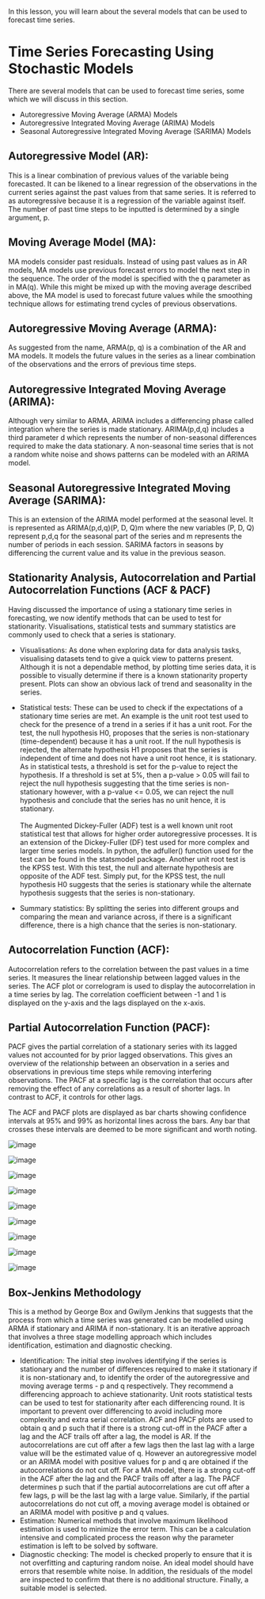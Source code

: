 

In this lesson, you will learn about the several models that can be used to forecast time series.

# Time Series Forecasting Using Stochastic Models
There are several models that can be used to forecast time series, some which we will discuss in this section. 

- Autoregressive Moving Average (ARMA) Models
- Autoregressive Integrated Moving Average (ARIMA) Models
- Seasonal Autoregressive Integrated Moving Average (SARIMA) Models

## Autoregressive Model (AR):

This is a linear combination of previous values of the variable being forecasted. It can be likened to a linear regression of the observations in the current series against the past values from that same series. It is referred to as autoregressive because it is a regression of the variable against itself. The number of past time steps to be inputted is determined by a single argument, p.

## Moving Average Model (MA):

MA models consider past residuals. Instead of using past values as in AR models, MA models use previous forecast errors to model the next step in the sequence. The order of the model is specified with the q parameter as in MA(q). While this might be mixed up with the moving average described above, the MA model is used to forecast future values while the smoothing technique allows for estimating trend cycles of previous observations. 

## Autoregressive Moving Average (ARMA):

As suggested from the name, ARMA(p, q) is a combination of the AR and MA models. It models the future values in the series as a linear combination of the observations and the errors of previous time steps.

## Autoregressive Integrated Moving Average (ARIMA):

Although very similar to ARMA, ARIMA includes a differencing phase called integration where the series is made stationary.  ARIMA(p,d,q) includes a third parameter d which represents the number of non-seasonal differences required to make the data stationary. A non-seasonal time series that is not a random white noise and shows patterns can be modeled with an ARIMA model.

## Seasonal Autoregressive Integrated Moving Average (SARIMA):

This is an extension of the ARIMA model performed at the seasonal level. It is represented as ARIMA(p,d,q)(P, D, Q)m where the new variables (P, D, Q) represent p,d,q for the seasonal part of the series and m represents the number of periods in each session. SARIMA factors in seasons by differencing the current value and its value in the previous season.

## Stationarity Analysis, Autocorrelation and Partial Autocorrelation Functions (ACF & PACF)

Having discussed the importance of using a stationary time series in forecasting, we now identify methods that can be used to test for stationarity. Visualisations, statistical tests and summary statistics are commonly used to check that a series is stationary. 


- Visualisations: As done when exploring data for data analysis tasks, visualising datasets tend to give a quick view to patterns present. Although it is not a dependable method, by plotting time series data, it is possible to visually determine if there is a known stationarity property present. Plots can show an obvious lack of trend and seasonality in the series.

- Statistical tests: These can be used to check if the expectations of a stationary time series are met. An example is the unit root test used to check for the presence of a trend in a series if it has a unit root. For the test, the null hypothesis H0, proposes that the series is non-stationary (time-dependent) because it has a unit root. If the null hypothesis is rejected, the alternate hypothesis H1 proposes that the series is independent of time and does not have a unit root hence, it is stationary. As in statistical tests, a threshold is set for the p-value to reject the hypothesis. If a threshold is set at 5%, then a p-value > 0.05 will fail to reject the null hypothesis suggesting that the time series is non-stationary however, with a p-value <= 0.05, we can reject the null hypothesis and conclude that the series has no unit hence, it is stationary. <br><br>The Augmented Dickey-Fuller (ADF) test is a well known unit root statistical test that allows for higher order autoregressive processes. It is an extension of the Dickey-Fuller (DF) test used for more complex and larger time series models. In python, the adfuller() function used for the test can be found in the statsmodel package. Another unit root test is the KPSS test. With this test, the null and alternate hypothesis are opposite of the ADF test. Simply put, for the KPSS test, the null hypothesis H0 suggests that the series is stationary while the alternate hypothesis suggests that the series is non-stationary.
- Summary statistics: By splitting the series into different groups and comparing the mean and variance across, if there is a significant difference, there is a high chance that the series is non-stationary.

## Autocorrelation Function (ACF):

Autocorrelation refers to the correlation between the past values in a time series. It measures the linear relationship between lagged values in the series. The ACF plot or correlogram is used to display the autocorrelation in a time series by lag. The correlation coefficient between -1 and 1 is displayed on the y-axis and the lags displayed on the x-axis. 

## Partial Autocorrelation Function (PACF):

PACF gives the partial correlation of a stationary series with its lagged values not accounted for by prior lagged observations. This gives an overview of the relationship between an observation in a series and observations in previous time steps while removing interfering observations. The PACF at a specific lag is the correlation that occurs after removing the effect of any correlations as a result of shorter lags. In contrast to ACF, it controls for other lags. 

The ACF and PACF plots are displayed as bar charts showing confidence intervals at 95% and 99% as horizontal lines across the bars. Any bar that crosses these intervals are deemed to be more significant and worth noting.



![image](https://user-images.githubusercontent.com/93423367/213872308-bc548f25-405d-49f4-b15c-5f8c60a0030f.png)

![image](https://user-images.githubusercontent.com/93423367/213872313-df161bd5-f5c7-4dab-8a59-db8ffe1e3e71.png)

![image](https://user-images.githubusercontent.com/93423367/213872322-43225a93-5d26-4721-aa93-1d61efadeaf9.png)

![image](https://user-images.githubusercontent.com/93423367/213872331-165cca98-3873-4841-b56c-fdae476e3b9e.png)

![image](https://user-images.githubusercontent.com/93423367/213872343-18dcf5ee-65b4-4bd0-a302-c47705d39fb7.png)

![image](https://user-images.githubusercontent.com/93423367/213872363-796314b6-a506-4fee-96f7-fcef4157d037.png)

![image](https://user-images.githubusercontent.com/93423367/213872369-160e523a-bd77-4c63-aedc-bc6e54ff7b3f.png)

![image](https://user-images.githubusercontent.com/93423367/213872378-938b5a47-6769-4859-885e-6efced7a6e18.png)

![image](https://user-images.githubusercontent.com/93423367/213872391-819b9a56-b068-4977-9f1a-af1116f539b4.png)


## Box-Jenkins Methodology

This is a method  by George Box and Gwilym Jenkins that suggests that the process from which a time series was generated can be modelled using ARMA if stationary and ARIMA if non-stationary. It is an iterative approach that involves a three stage modelling approach which includes identification, estimation and diagnostic checking.


- Identification: The initial step involves identifying if the series is stationary and the number of differences required to make it stationary if it is non-stationary and, to identify the order of the autoregressive and moving average terms - p and q respectively. They recommend a differencing approach to achieve stationarity. Unit roots statistical tests can be used to test for stationarity after each differencing round. It is important to prevent over differencing to avoid including more complexity and extra serial correlation.  ACF and PACF plots are used to obtain q and p such that if there is a strong cut-off in the PACF after a lag and the ACF trails off after a lag, the model is AR. If the autocorrelations are cut off after a few lags then the last lag with a large value will be the estimated value of q. However an autoregressive model or an ARIMA model with positive values for p and q are obtained if the autocorrelations do not cut off. For a MA model, there is a strong cut-off in the ACF after the lag and the PACF trails off after a lag. The PACF determines p such that if the partial autocorrelations are cut off after a few lags, p will be the last lag with a large value. Similarly, if the partial autocorrelations do not cut off, a moving average model is obtained or an ARIMA model with positive p and q values.
- Estimation: Numerical methods that involve maximum likelihood estimation is used to minimize the error term. This can be a calculation intensive and complicated process the reason why the parameter estimation is left to be solved by software.
- Diagnostic checking: The model is checked properly to ensure that it is not overfitting and capturing random noise. An ideal model should have errors that resemble white noise. In addition, the residuals of the model are inspected to confirm that there is no additional structure. Finally, a suitable model is selected.

